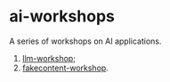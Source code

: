 # ai-workshops

A series of workshops on AI applications.

1. [llm-workshop](./llm-workshop);
2. [fakecontent-workshop](./fakecontent-workshop).
